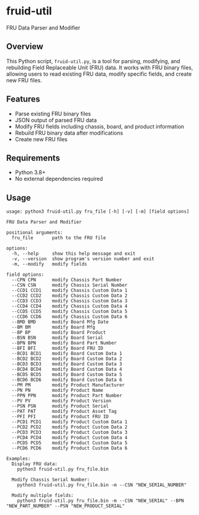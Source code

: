 # fruid-util

FRU Data Parser and Modifier

## Overview

This Python script, `fruid-util.py`, is a tool for parsing, modifying, and rebuilding Field Replaceable Unit (FRU) data. It works with FRU binary files, allowing users to read existing FRU data, modify specific fields, and create new FRU files.

## Features

- Parse existing FRU binary files
- JSON output of parsed FRU data
- Modify FRU fields including chassis, board, and product information
- Rebuild FRU binary data after modifications
- Create new FRU files

## Requirements

- Python 3.8+
- No external dependencies required

## Usage
```
usage: python3 fruid-util.py fru_file [-h] [-v] [-m] [field options]

FRU Data Parser and Modifier

positional arguments:
  fru_file       path to the FRU file

options:
  -h, --help     show this help message and exit
  -v, --version  show program's version number and exit
  -m, --modify   modify fields

field options:
  --CPN CPN      modify Chassis Part Number
  --CSN CSN      modify Chassis Serial Number
  --CCD1 CCD1    modify Chassis Custom Data 1
  --CCD2 CCD2    modify Chassis Custom Data 2
  --CCD3 CCD3    modify Chassis Custom Data 3
  --CCD4 CCD4    modify Chassis Custom Data 4
  --CCD5 CCD5    modify Chassis Custom Data 5
  --CCD6 CCD6    modify Chassis Custom Data 6
  --BMD BMD      modify Board Mfg Date
  --BM BM        modify Board Mfg
  --BP BP        modify Board Product
  --BSN BSN      modify Board Serial
  --BPN BPN      modify Board Part Number
  --BFI BFI      modify Board FRU ID
  --BCD1 BCD1    modify Board Custom Data 1
  --BCD2 BCD2    modify Board Custom Data 2
  --BCD3 BCD3    modify Board Custom Data 3
  --BCD4 BCD4    modify Board Custom Data 4
  --BCD5 BCD5    modify Board Custom Data 5
  --BCD6 BCD6    modify Board Custom Data 6
  --PM PM        modify Product Manufacturer
  --PN PN        modify Product Name
  --PPN PPN      modify Product Part Number
  --PV PV        modify Product Version
  --PSN PSN      modify Product Serial
  --PAT PAT      modify Product Asset Tag
  --PFI PFI      modify Product FRU ID
  --PCD1 PCD1    modify Product Custom Data 1
  --PCD2 PCD2    modify Product Custom Data 2
  --PCD3 PCD3    modify Product Custom Data 3
  --PCD4 PCD4    modify Product Custom Data 4
  --PCD5 PCD5    modify Product Custom Data 5
  --PCD6 PCD6    modify Product Custom Data 6

Examples:
  Display FRU data:
    python3 fruid-util.py fru_file.bin

  Modify Chassis Serial Number:
    python3 fruid-util.py fru_file.bin -m --CSN "NEW_SERIAL_NUMBER"

  Modify multiple fields:
    python3 fruid-util.py fru_file.bin -m --CSN "NEW_SERIAL" --BPN "NEW_PART_NUMBER" --PSN "NEW_PRODUCT_SERIAL"
```
